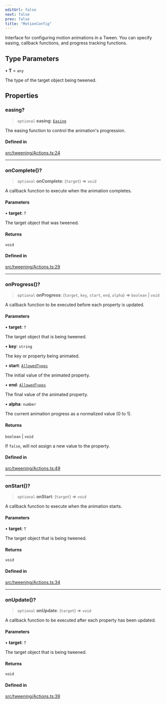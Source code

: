 ```yaml
---
editUrl: false
next: false
prev: false
title: "MotionConfig"
---
```


Interface for configuring motion animations in a Tween.
You can specify easing, callback functions, and progress tracking functions.

## Type Parameters

• **T** = `any`

The type of the target object being tweened.

## Properties

### easing?

> `optional` **easing**: [`Easing`](/api/type-aliases/easing/)

The easing function to control the animation's progression.

#### Defined in

[src/tweening/Actions.ts:24](https://github.com/agargaro/three.ez/blob/b06e30e89a1cb80df2de9df7c48590de59a134ce/src/tweening/Actions.ts#L24)

***

### onComplete()?

> `optional` **onComplete**: (`target`) => `void`

A callback function to execute when the animation completes.

#### Parameters

• **target**: `T`

The target object that was tweened.

#### Returns

`void`

#### Defined in

[src/tweening/Actions.ts:29](https://github.com/agargaro/three.ez/blob/b06e30e89a1cb80df2de9df7c48590de59a134ce/src/tweening/Actions.ts#L29)

***

### onProgress()?

> `optional` **onProgress**: (`target`, `key`, `start`, `end`, `alpha`) => `boolean` \| `void`

A callback function to be executed before each property is updated.

#### Parameters

• **target**: `T`

The target object that is being tweened.

• **key**: `string`

The key or property being animated.

• **start**: [`AllowedTypes`](/api/type-aliases/allowedtypes/)

The initial value of the animated property.

• **end**: [`AllowedTypes`](/api/type-aliases/allowedtypes/)

The final value of the animated property.

• **alpha**: `number`

The current animation progress as a normalized value (0 to 1).

#### Returns

`boolean` \| `void`

If `false`, will not assign a new value to the property.

#### Defined in

[src/tweening/Actions.ts:49](https://github.com/agargaro/three.ez/blob/b06e30e89a1cb80df2de9df7c48590de59a134ce/src/tweening/Actions.ts#L49)

***

### onStart()?

> `optional` **onStart**: (`target`) => `void`

A callback function to execute when the animation starts.

#### Parameters

• **target**: `T`

The target object that is being tweened.

#### Returns

`void`

#### Defined in

[src/tweening/Actions.ts:34](https://github.com/agargaro/three.ez/blob/b06e30e89a1cb80df2de9df7c48590de59a134ce/src/tweening/Actions.ts#L34)

***

### onUpdate()?

> `optional` **onUpdate**: (`target`) => `void`

A callback function to be executed after each property has been updated.

#### Parameters

• **target**: `T`

The target object that is being tweened.

#### Returns

`void`

#### Defined in

[src/tweening/Actions.ts:39](https://github.com/agargaro/three.ez/blob/b06e30e89a1cb80df2de9df7c48590de59a134ce/src/tweening/Actions.ts#L39)
